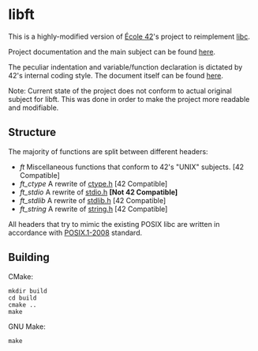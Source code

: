 # libft

This is a highly-modified version of [École 42](https://42.fr)'s project to reimplement [libc](https://en.wikipedia.org/wiki/C_standard_library).

Project documentation and the main subject can be found [here](../blob/master/doc/libft.en.pdf).

The peculiar indentation and variable/function declaration is dictated by 42's internal coding style.
The document itself can be found [here](../blob/master/doc/norme.en.pdf).

Note: Current state of the project does not conform to actual original subject for libft.
This was done in order to make the project more readable and modifiable.

## Structure

The majority of functions are split between different headers:
* _ft_ Miscellaneous functions that conform to 42's "UNIX" subjects. [42 Compatible]
* _ft_ctype_ A rewrite of [ctype.h](http://www.cplusplus.com/reference/cctype/) [42 Compatible]
* _ft_stdio_ A rewrite of [stdio.h](http://www.cplusplus.com/reference/cstdlib/) __[Not 42 Compatible]__
* _ft_stdlib_ A rewrite of [stdlib.h](http://www.cplusplus.com/reference/cstdlib/) [42 Compatible]
* _ft_string_ A rewrite of [string.h](http://www.cplusplus.com/reference/cstring/) [42 Compatible]

All headers that try to mimic the existing POSIX libc are written in accordance with [POSIX.1-2008](https://pubs.opengroup.org/onlinepubs/9699919799.2008edition/) standard.

## Building

CMake:
```
mkdir build
cd build
cmake ..
make
```

GNU Make:
```
make
```
